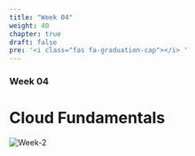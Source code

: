 ```yaml
---
title: "Week 04"
weight: 40
chapter: true
draft: false
pre: '<i class="fas fa-graduation-cap"></i> '
---
```


### Week 04

# Cloud Fundamentals

![Week-2](/images/cloud.gif)